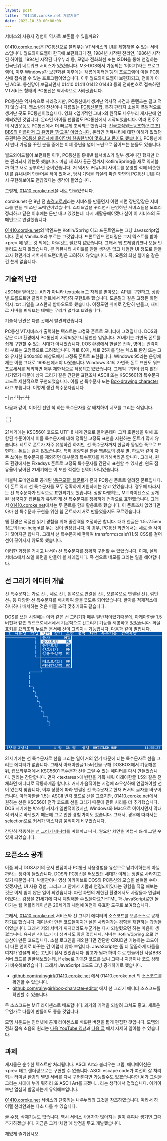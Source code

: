 ```yaml
---
layout: post
title:  "01410.coroke.net 개발기록"
date: 2022-10-30 00:00:00
---
```


서비스의 사용자 경험이 역사로 보존될 수 있을까요?

[01410.coroke.net](https://01410.coroke.net)은 PC통신으로 불리우는 VT서비스의 UI를 체험해볼 수 있는 서비스입니다. 월드와이드웹이 한국에 보편화되기 전, 1984년 시작된 천리안, 1986년 시작된 하이텔, 1994년 시작된 나우누리 등, 모뎀과 전화회선 또는 ISDN을 통해 연결하는 전국단위 네트워크 서비스가 있었습니다. MS-DOS에서 가동되는 ‘이야기’라는 프로그램이, 이후 Windows가 보편화된 이후에는 ‘새롬데이터맨’등의 프로그램이 이들 PC통신에 접속할 수 있는 프로그램이었습니다. 이후 월드와이드웹이 보편화되고, 전화가 아닌 ADSL 통신망이 보급되면서 01410 01411 01412 01443 등의 전화번호로 접속하던 VT서비스 형태의 PC통신은 역사속으로 사라졌습니다.

PC통신은 역사속으로 사라졌지만, PC통신에서 생겨난 역사적 사건과 콘텐츠는 결코 적지 않습니다. 웹소설의 전신이나 다름없는 [PC통신문학](http://encykorea.aks.ac.kr/Contents/Item/E0071254), 특히 판타지 소설이 폭발적으로 생겨난 곳도 PC통신이었습니다. 영화 &lt;엽기적인 그녀&gt;의 원작도 나우누리 게시판에 연재되었던 것입니다. 온라인 아이돌 팬클럽도 PC통신에서 시작되었습니다. 여러 민주주의 시민운동도 PC통신에서 더 빠르게 조직되곤 했습니다. [전국교직원노동조합(전교조) BBS의 이름마저 그 유명한 ‘참교육’ 이었습니다.](http://www.sisajournal.com/news/articleView.html?idxno=106725) 온라인 커뮤니티에 대한 이해가 없었던 공권력은 [PC통신 운영사에 들이닥쳐 한총련 방이 몇호냐고 묻기도 했습니다.](https://www.hani.co.kr/arti/culture/culture_general/647545.html) PC통신에서 만나 가정을 꾸린 분들 중에는 이제 중년을 넘어 노년으로 접어드는 분들도 있습니다.

월드와이드웹이 보편화된 이후, PC통신을 흉내낸 웹서비스가 일부 생겨나긴 했지만 더는 관리되지 않는듯 했습니다. 마침 새 회사 출근 전까지 Kotlin/Spring을 새로 익혀볼까 하고 새로 공부하던 중이었습니다. 저 역시도 커뮤니티 사이트를 운영할 적에 비슷한 UI를 흉내내어 만들어본 적이 있어서, 당시 기억을 되살려 파란 화면의 PC통신 UI를 다시 구현해보아도 괜찮겠다는 생각이 들었습니다.

그렇게, [01410.coroke.net](https://01410.coroke.net)을 새로 만들었습니다.

coroke.net 은 9년 전 [충격고로케](https://www.hani.co.kr/arti/economy/it/569274.html)라는 서비스를 만들면서 이런 저런 장난감같은 서비스를 만들 때 쓰던 도메인이었습니다. 스타트업을 꾸리면서 운영하던 서비스들을 모조리 정리하고 닫은 이후에는 돈만 내고 있었는데, 다시 재활용해야겠다 싶어 이 서비스의 도메인으로 연결했습니다.

[01410.coroke.net](https://01410.coroke.net)의 백엔드는 Kotlin/Spring 이고 프론트엔드는 그냥 Javascript입니다. 흔히 VanillaJS라 부르는 그것입니다. 프론트엔드 랜더링은 그저 텍스트를 받아 &lt;pre&gt; 에 넣는 것 외에는 아무것도 필요치 않았습니다. 그래서 웹 프레임워크나 모듈 번들러도 쓰지 않았습니다. 큰 커뮤니티 사이트를 만들 생각은 없고 체험판 UI 정도로 만들고자 했던거라 서버사이드랜더링은 고려하지 않았습니다. 즉, 요즘의 최신 웹기술 같은건 쓴게 없습니다.

## 기술적 난관

JSON을 받아오는 API가 아니라 text/plain 그 자체를 받아오는 API를 구현하고, 상황별 프롬프트만 클라이언트에서 적당히 구현토록 했습니다. 도움말과 같은 고정된 화면 역시 .txt 파일을 고스란히 받아오도록 했습니다. 이정도면 취미로 간단히 만들고, 재미로 서버를 띄워보는 데에는 무리가 없다고 보았습니다.

기술적 난관은 다른 곳에서 발견되었습니다.

PC통신 VT서비스가 출력하는 텍스트는 고정폭 폰트로 모니터에 그려집니다. DOS와 같은 CUI 환경에서 PC통신이 시작되었으니 당연한 일입니다. 20세기는 가변폭 폰트를 쉽게 구현할 수 있는 시대가 아니었습니다. DOS 환경에서 한글은 전각, 영어는 반각이라 부르는 고정폭으로 그려졌습니다. 가로 80자, 세로 25자를 담는 텍스트 환경 또는 그와 유사한 640x480 해상도에서 고정폭 폰트로 표현됩니다. WIndows 95라는 운영체제는 이름 그대로 1995년에서야 나왔습니다. Windows 3.1의 가변폭 폰트 표현도 워드프로세서를 제외하면 매우 제한적으로 적용되고 있었습니다. 그래픽 구현이 쉽지 않던 시기였기 때문에 상자 그리기 같은 간단한 표현조차 ASCII 또는 KSC5601의 특수문자 코드로 제한적으로 구현되었습니다. 이를 선 특수문자 또는 [Box-drawing character](https://en.wikipedia.org/wiki/Box-drawing_character) 라고 부릅니다. 이렇게 생긴 특수문자입니다.
```
─│┌┐┘└├┬┤┴┼
```
다음과 같이, 이어진 선인 척 하는 특수문자를 잘 배치하여 네모를 그리는 식입니다.
```
┌─┐
└─┘
```
21세기에는 KSC5601 코드도 UTF-8 체계 안으로 들어온데다 그저 호환성을 위해 포함된 수준이어서 이들 특수문자에 대해 정확한 고정폭 표현을 지원하는 폰트가 많지 않습니다. 레트로 폰트가 자주 유행하긴 하지만, 선 특수문자까지 한글과 동일한 폭으로 표현하는 폰트는 흔치 않았습니다. 특히 경량화된 한글 웹폰트의 경우 별, 하트와 같이 자주 쓰이는 특수문자를 제외하면 대부분의 특수문자를 제거해버리곤 합니다. 그래서, 윈도 환경에서는 Fixedsys 폰트로 고정폭 특수문자를 간단히 표현할 수 있지만, 윈도 점유율이 낮아진 21세기에는 이 또한 적절한 선택이 아니었습니다.

퍼블릭 도메인으로 공개된 [‘둥근모꼴’ 웹폰트](https://noonnu.cc/font_page/250)가 흔히 PC통신 폰트로 알려진 폰트입니다.
이 폰트 역시 선 특수문자를 모두 정확하게 지원하지는 않고 있었습니다. 경우에 따라서는 선 특수문자가 반각으로 표현되기도 했습니다.
정말 다행히도, MIT라이센스로 공개된 [‘삼국지3’ 웹폰트](https://noonnu.cc/font_page/241)가 유일하게 선 특수문자를 정확하게 전각으로 표현했습니다. 그래서 [01410.coroke.net](https://01410.coroke.net)에서는 두 폰트를 함께 활용토록 했습니다. 이 폰트조차 없었다면 아마 선 특수문자 구현을 위한 웹 폰트까지 새로 만들었을지도 모르겠습니다.

웹 환경은 적절한 읽기 경험을 위해 줄간격을 조정하곤 합니다. 대개 한글은 1.5~2.5em 정도의 line-height를 두는 것이 권장됩니다. 이 경우, PC통신 화면에서는 세로 줄 사이가 끊어지곤 합니다. 그래서 선 특수문자에 한하여 transform:scaleY(1.5) CSS를 걸어 선이 끊어지지 않도록 했습니다.

이러한 과정을 거치고 나서야 선 특수문자를 정확히 구현할 수 있었습니다.
이제, 실제 서비스에서 쓰일 화면을 만들어 볼 차례입니다. 즉 선으로 네모를 그리는 일을 해야합니다.

## 선 그리기 에디터 개발
선 특수문자는 가로 선`─`, 세로 선`│`, 왼쪽으로 연결된 선`┤`, 오른쪽으로 연결된 선`├`, 꺾인 선`┐` 등 다양한 선 특수문자를 배치하여 줄을 긋도록 되어있습니다. 글자를 적재적소에 하나하나 배치하는 것은 퍼즐 조각 맞추기와도 같습니다.

DOS를 쓰던 시절에는 이와 같은 선 그리기가 매우 일반적이었기때문에, 아래아한글 1.5 버전과 같은 워드프로세서에서 기본적으로 선그리기 기능을 제공하고 있었습니다. 화살표키를 요리조리 누르면 문서에 선이 그려지는 기능입니다. 다음과 같이 말입니다.
![-](/images/2022-10-30-01410coroke-hwp.png)

21세기에는 선 특수문자로 선을 그리는 일이 거의 없기 때문에 더는 특수문자로 선을 그리는 에디터가 없습니다. 그래서 아래아한글 1.5버전을 구해 DOSBOX에서 기동해본 뒤, 웹브라우저에서 KSC5601 특수문자 선을 그릴 수 있는 에디터를 다시 만들었습니다. 원리는 간단합니다. 먼저 &lt;textarea&gt;에 빈칸을 가득 채워 아래아한글 1.5와 같은 전체화면 에디터로 작동하게끔 합니다.  커서가 움직이는 시점에 좌우상하에 연결해야할 선이 있는지 찾습니다, 이후 상황에 따라 연결된 선 특수문자로 현재 커서의 글자를 바꾸어줍니다. 아래아한글 1.5는 ASCII 반각 코드로 선을 그렸지만, [01410.coroke.net](https://01410.coroke.net)에서 원하는 선은 KSC5601 전각 코드로 선을 그리기 때문에 관련 처리를 더 추가했습니다. DOS 시기에는 박스형 커서가 일반적이었지만, Windows와 Mac으로 이어지면서 막대식 커서로 바뀌었기 때문에 그로 인한 경험 차이도 컸습니다. 그래서, 경우에 따라서는 selection으로 커서가 박스처럼 움직이게 바꾸었습니다.

간단히 작동하는 [선 그리기 에디터](https://github.com/rainygirl/box-character-editor/)를 마련하고 나니, 필요한 화면을 어렵지 않게 그릴 수 있게 되었습니다.

## 오픈소스 공개

이쯤 되니 DOS시기의 문서 편집이나 PC통신 사용경험을 유산으로 남겨야하는게 아닐까라는 생각이 들었습니다. DOS와 PC통신을 써보았던 세대가 이제는 정말로 사라지고 있기 때문입니다. 박물관이나 영상 아카이브로 DOS와 PC통신의 모습을 살펴볼 수야 있겠지만, UI 사용 경험, 그리고 그 안에서 사람과 연결되어있다는 경험을 직접 해보는 것은 이제 쉽지 않은 일이 되었습니다. 파란 화면의 제한된 환경에서도 사람들과 연결되어있다는 감정을 21세기에 다시 체험해볼 수 있을까요? HTML 과 JavaScript로만 돌아가는 웹 어플리케이션은 20세기의 체험에 여전히 유효한 도구로 보여졌습니다.

그래서, [01410.coroke.net](https://01410.coroke.net) 서비스와 선 그리기 에디터의 소스코드를 오픈소스로 공개하기로 했습니다. 재미삼아 만든 코드들이지만 실은 사라져가는 경험을 재현하는 과정들이었습니다. 그래서 저의 서버가 꺼지더라도 누군가는 다시 되살렸으면 하는 마음이 생겼습니다. 유사한 서비스가 더 생겨나도 좋을 것입니다. 서버는 Kotlin/Spring 으로 연습삼아 만든 코드입니다. 소셜 로그인을 제외한다면 간단한 CRUD만 기능하는 코드이니 다른 언어로 바꾸는 건 어렵지 않아 보입니다. JavaScript는 좀 더 깔끔하게 다듬을 여지가 없을까 하는 고민이 잠시 있었습니다. 참고가 될까 하여 C 로 만들어진 사설BBS 서버 코드를 발굴해보았는데, if else로 가득찬 코드를 보니 그때나 지금이나 코드 상태가 비슷해보였습니다. 그래서 JavaScript 코드도 그냥 공개하기로 했습니다.

* [github.com/rainygirl/01410.coroke.net](https://github.com/rainygirl/01410.coroke.net/) 에서 01410.coroke.net 의 소스코드를 확인할 수 있습니다.
* [github.com/rainygirl/box-character-editor](https://github.com/rainygirl/box-character-editor/) 에서 선 그리기 에디터 소스코드를 확인할 수 있습니다.

두 소스코드는 MIT 라이센스로 배포합니다.
과거의 기억을 되살려 고쳐도 좋고, 새로운 무언가로 다듬어 만들어도 좋을 것입니다.

모뎀 사운드는 인터넷에 공개 라이센스로 배포된 버전을 짧게 편집한 것입니다. 모뎀의 전화 접속 소음의 원리는 [다음 YouTube 영상](https://www.youtube.com/watch?v=abapFJN6glo)과 [다음 글](https://www.windytan.com/2012/11/the-sound-of-dialup-pictured.html) 에서 자세히 알아볼 수 있습니다.

## 과제

게시물은 순수한 텍스트만 처리됩니다.  ASCII Art라 불리우는 그림, 애니메이션은 &lt;pre&gt; 태그 랜더링으로는 구현할 수 없습니다. ASCII escape code가 여전히 잘 처리되는 터미널 환경의 텔넷 서버를 다시 구현한다면 가능할수도 있겠습니다만 AI가 그림을 그리는 시대에 누가 뭐하러 또 ASCII Art를 짜겠나… 라는 생각에서 접었습니다. 아카이브만 열심히 발굴하는게 유익해보입니다.

[01410.coroke.net](https://01410.coroke.net) 서비스의 단축키는 나우누리의 그것을 참조하였습니다. 따라서 하이텔 천리안과는 다소 다를 수 있습니다.

글 수정, 삭제기능도 없습니다. 역시 서비스 사용자가 많아지는 일이 혹여나 생기면 그때 추가하겠습니다. 지금은 그저 ‘체험’에 방점을 두고 개발했습니다.

재밌게 즐기십시오.

